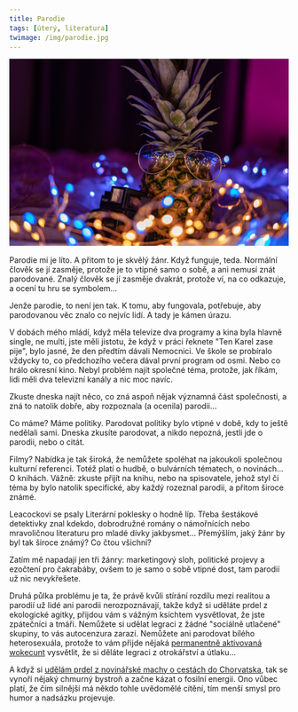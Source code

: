 ```yaml
---
title: Parodie
tags: [úterý, literatura]
twimage: /img/parodie.jpg
---
```


![cover](/img/parodie.jpg)

Parodie mi je líto. A přitom to je skvělý žánr. Když funguje, teda. Normální člověk se jí zasměje, protože je to vtipné samo o sobě, a ani nemusí znát parodované. Znalý člověk se jí zasměje dvakrát, protože ví, na co odkazuje, a ocení tu hru se symbolem...

Jenže parodie, to není jen tak. K tomu, aby fungovala, potřebuje, aby parodovanou věc znalo co nejvíc lidí. A tady je kámen úrazu.

V dobách mého mládí, když měla televize dva programy a kina byla hlavně single, ne multi, jste měli jistotu, že když v práci řeknete "Ten Karel zase pije", bylo jasné, že den předtím dávali Nemocnici. Ve škole se probíralo vždycky to, co předchozího večera dával první program od osmi. Nebo co hrálo okresní kino. Nebyl problém najít společné téma, protože, jak říkám, lidi měli dva televizní kanály a nic moc navíc.

Zkuste dneska najít něco, co zná aspoň nějak významná část společnosti, a zná to natolik dobře, aby rozpoznala (a ocenila) parodii...

Co máme? Máme politiky. Parodovat politiky bylo vtipné v době, kdy to ještě nedělali sami. Dneska zkusíte parodovat, a nikdo nepozná, jestli jde o parodii, nebo o citát.

Filmy? Nabídka je tak široká, že nemůžete spoléhat na jakoukoli společnou kulturní referenci. Totéž platí o hudbě, o bulvárních tématech, o novinách... O knihách. Vážně: zkuste přijít na knihu, nebo na spisovatele, jehož styl či téma by bylo natolik specifické, aby každý rozeznal parodii, a přitom široce známé.

Leacockovi se psaly Literární poklesky o hodně líp. Třeba šestákové detektivky znal kdekdo, dobrodružné romány o námořnících nebo mravoličnou literaturu pro mladé dívky jakbysmet... Přemýšlím, jaký žánr by byl tak široce známý? Co čtou všichni?

Zatím mě napadají jen tři žánry: marketingový sloh, politické projevy a ezočtení pro čakrabáby, ovšem to je samo o sobě vtipné dost, tam parodií už nic nevykřešete.

Druhá půlka problému je ta, že právě kvůli stírání rozdílu mezi realitou a parodií už lidé ani parodii nerozpoznávají, takže když si uděláte prdel z ekologické agitky, přijdou vám s vážným ksichtem vysvětlovat, že jste zpátečníci a tmáři. Nemůžete si udělat legraci z žádné "sociálně utlačené" skupiny, to vás autocenzura zarazí. Nemůžete ani parodovat bílého heterosexuála, protože to vám přijde nějaká [permanentně aktivovaná wokecunt](https://den1.cz/2021/07/19/kvetinky.html) vysvětlit, že si děláte legraci z otrokářství a útlaku...

A když si [udělám prdel z novinářské machy o cestách do Chorvatska](https://den1.cz/2021/07/15/chorvatsko.html), tak se vynoří nějaký chmurný bystroň a začne kázat o fosilní energii. Ono vůbec platí, že čím silnější má někdo tohle uvědomělé cítění, tím menší smysl pro humor a nadsázku projevuje.